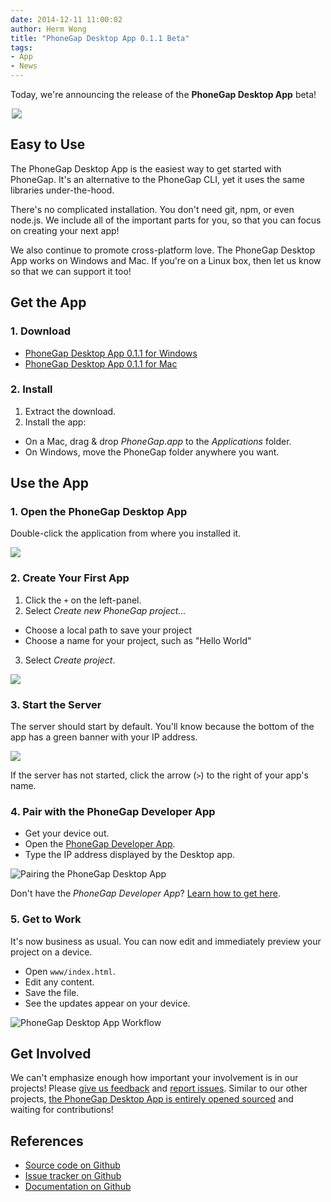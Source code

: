 ```yaml
---
date: 2014-12-11 11:00:02
author: Herm Wong
title: "PhoneGap Desktop App 0.1.1 Beta"
tags:
- App
- News
---
```


Today, we're announcing the release of the __PhoneGap Desktop App__ beta!

<img src="/uploads/blog/2014-12/promo.png" height="auto" style="display:block;margin:0 auto;max-width:500px;" />

## Easy to Use

The PhoneGap Desktop App is the easiest way to get started with PhoneGap. It's an alternative to the PhoneGap CLI, yet it uses the same libraries under-the-hood.

There's no complicated installation. You don't need git, npm, or even node.js. We include all of the important parts for you, so that you can focus on creating your next app!

We also continue to promote cross-platform love. The PhoneGap Desktop App works on Windows and Mac. If you're on a Linux box, then let us know so that we can support it too!

## Get the App

### 1. Download

- [PhoneGap Desktop App 0.1.1 for Windows](https://github.com/phonegap/phonegap-app-desktop/releases/download/0.1.1/PhoneGap-Desktop-Beta-0.1.1-win.zip)
- [PhoneGap Desktop App 0.1.1 for Mac](https://github.com/phonegap/phonegap-app-desktop/releases/download/0.1.1/PhoneGap-Desktop-Beta-0.1.1-mac.zip)

### 2. Install

1. Extract the download.
2. Install the app:
  - On a Mac, drag & drop _PhoneGap.app_ to the _Applications_ folder.
  - On Windows, move the PhoneGap folder anywhere you want.

## Use the App

### 1. Open the PhoneGap Desktop App

Double-click the application from where you installed it.

<img src="/uploads/blog/2014-12/phonegap-app-desktop-open.png" style="max-width:300px;" />

### 2. Create Your First App

1. Click the `+` on the left-panel.
2. Select _Create new PhoneGap project..._
  -  Choose a local path to save your project
  -  Choose a name for your project, such as "Hello World"
3. Select _Create project_.

<img src="/uploads/blog/2014-12/phonegap-app-desktop-create.png" style="max-width:600px;" height="auto" />

### 3. Start the Server

The server should start by default. You'll know because the bottom of the app has a green banner with your IP address.

<img src="/uploads/blog/2014-12/phonegap-app-desktop-start.png" style="max-width:300px;" height="auto" />

If the server has not started, click the arrow (`>`) to the right of your app's name.

### 4. Pair with the PhoneGap Developer App

- Get your device out.
- Open the [PhoneGap Developer App](http://phonegap.com/blog/2014/11/26/phonegap-developer-app-1-4-0/).
- Type the IP address displayed by the Desktop app.

<img style="max-width:450px;" alt="Pairing the PhoneGap Desktop App" src="/uploads/blog/2014-12/phonegap-app-desktop-pair.png">

Don't have the _PhoneGap Developer App_? [Learn how to get here](http://phonegap.com/blog/2014/11/26/phonegap-developer-app-1-4-0/).

### 5. Get to Work

It's now business as usual. You can now edit and immediately preview your project on a device.

- Open `www/index.html`.
- Edit any content.
- Save the file.
- See the updates appear on your device.

<img style="max-width:500px;" alt="PhoneGap Desktop App Workflow" src="/uploads/blog/2014-12/phonegap-app-desktop-workflow.gif">

## Get Involved

We can't emphasize enough how important your involvement is in our projects! Please [give us feedback](http://twitter.com/phonegap) and [report issues](https://github.com/phonegap/phonegap-app-desktop/issues). Similar to our other projects, [the PhoneGap Desktop App is entirely opened sourced](https://github.com/phonegap/phonegap-app-desktop) and waiting for contributions!

## References

- [Source code on Github](https://github.com/phonegap/phonegap-app-desktop)
- [Issue tracker on Github](https://github.com/phonegap/phonegap-app-desktop/issues)
- [Documentation on Github](https://github.com/phonegap/phonegap-app-desktop/wiki)
